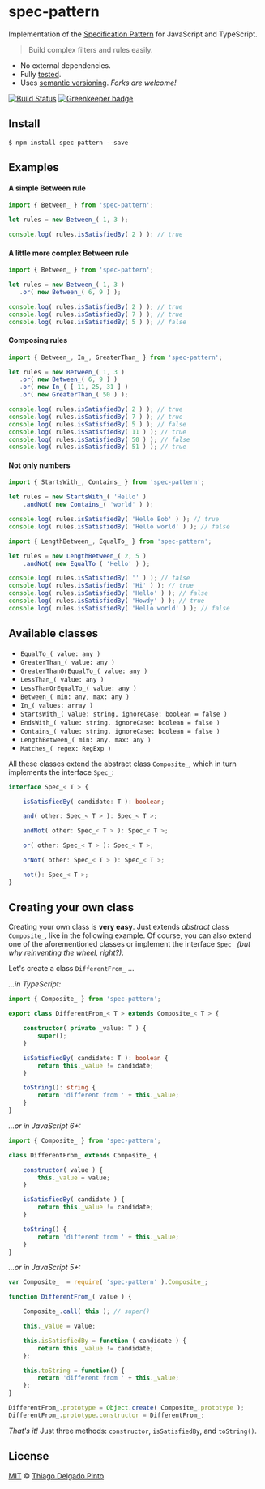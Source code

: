 # spec-pattern
Implementation of the [Specification Pattern](https://en.wikipedia.org/wiki/Specification_pattern) for JavaScript and TypeScript.

> Build complex filters and rules easily.

- No external dependencies.
- Fully [tested](__tests__/index.spec.ts).
- Uses [semantic versioning](https://semver.org). *Forks are welcome!*

[![Build Status](https://travis-ci.org/thiagodp/spec-pattern.svg?branch=master)](https://travis-ci.org/thiagodp/spec-pattern) [![Greenkeeper badge](https://badges.greenkeeper.io/thiagodp/spec-pattern.svg)](https://greenkeeper.io/)

## Install

```console
$ npm install spec-pattern --save
```

## Examples

#### A simple Between rule
 ```js
import { Between_ } from 'spec-pattern';

let rules = new Between_( 1, 3 );

console.log( rules.isSatisfiedBy( 2 ) ); // true
```


#### A little more complex Between rule
 ```js
import { Between_ } from 'spec-pattern';

let rules = new Between_( 1, 3 )
    .or( new Between_( 6, 9 ) );

console.log( rules.isSatisfiedBy( 2 ) ); // true
console.log( rules.isSatisfiedBy( 7 ) ); // true
console.log( rules.isSatisfiedBy( 5 ) ); // false
```

#### Composing rules
 ```js
import { Between_, In_, GreaterThan_ } from 'spec-pattern';

let rules = new Between_( 1, 3 )
    .or( new Between_( 6, 9 ) )
    .or( new In_( [ 11, 25, 31 ] )
    .or( new GreaterThan_( 50 ) );

console.log( rules.isSatisfiedBy( 2 ) ); // true
console.log( rules.isSatisfiedBy( 7 ) ); // true
console.log( rules.isSatisfiedBy( 5 ) ); // false
console.log( rules.isSatisfiedBy( 11 ) ); // true
console.log( rules.isSatisfiedBy( 50 ) ); // false
console.log( rules.isSatisfiedBy( 51 ) ); // true
```

#### Not only numbers
```js
import { StartsWith_, Contains_ } from 'spec-pattern';

let rules = new StartsWith_( 'Hello' )
    .andNot( new Contains_( 'world' ) );

console.log( rules.isSatisfiedBy( 'Hello Bob' ) ); // true
console.log( rules.isSatisfiedBy( 'Hello world' ) ); // false
```
```js
import { LengthBetween_, EqualTo_ } from 'spec-pattern';

let rules = new LengthBetween_( 2, 5 )
    .andNot( new EqualTo_( 'Hello' ) );

console.log( rules.isSatisfiedBy( '' ) ); // false
console.log( rules.isSatisfiedBy( 'Hi' ) ); // true
console.log( rules.isSatisfiedBy( 'Hello' ) ); // false
console.log( rules.isSatisfiedBy( 'Howdy' ) ); // true
console.log( rules.isSatisfiedBy( 'Hello world' ) ); // false
```

## Available classes

- `EqualTo_( value: any )`
- `GreaterThan_( value: any )`
- `GreaterThanOrEqualTo_( value: any )`
- `LessThan_( value: any )`
- `LessThanOrEqualTo_( value: any )`
- `Between_( min: any, max: any )`
- `In_( values: array )`
- `StartsWith_( value: string, ignoreCase: boolean = false )`
- `EndsWith_( value: string, ignoreCase: boolean = false )`
- `Contains_( value: string, ignoreCase: boolean = false )`
- `LengthBetween_( min: any, max: any )`
- `Matches_( regex: RegExp )`

All these classes extend the abstract class `Composite_`, which in turn implements the interface `Spec_`:

```typescript
interface Spec_< T > {

    isSatisfiedBy( candidate: T ): boolean;

    and( other: Spec_< T > ): Spec_< T >;

    andNot( other: Spec_< T > ): Spec_< T >;

    or( other: Spec_< T > ): Spec_< T >;

    orNot( other: Spec_< T > ): Spec_< T >;

    not(): Spec_< T >;
}
```

## Creating your own class

Creating your own class is **very easy**. Just extends *abstract* class `Composite_`, like in the following example. Of course, you can also extend one of the aforementioned classes or implement the interface `Spec_` *(but why reinventing the wheel, right?)*.

Let's create a class `DifferentFrom_` ...

*...in TypeScript:*
```typescript
import { Composite_ } from 'spec-pattern';

export class DifferentFrom_< T > extends Composite_< T > {

    constructor( private _value: T ) {
        super();
    }

    isSatisfiedBy( candidate: T ): boolean {
        return this._value != candidate;
    }

    toString(): string {
        return 'different from ' + this._value;
    }
}
```

*...or in JavaScript 6+:*
```js
import { Composite_ } from 'spec-pattern';

class DifferentFrom_ extends Composite_ {

    constructor( value ) {
        this._value = value;
    }

    isSatisfiedBy( candidate ) {
        return this._value != candidate;
    }

    toString() {
        return 'different from ' + this._value;
    }
}
```


*...or in JavaScript 5+:*
```js
var Composite_  = require( 'spec-pattern' ).Composite_;

function DifferentFrom_( value ) {

    Composite_.call( this ); // super()

    this._value = value;

    this.isSatisfiedBy = function ( candidate ) {
        return this._value != candidate;
    };

    this.toString = function() {
        return 'different from ' + this._value;
    };
}

DifferentFrom_.prototype = Object.create( Composite_.prototype );
DifferentFrom_.prototype.constructor = DifferentFrom_;
```

*That's it!* Just three methods: `constructor`, `isSatisfiedBy`, and `toString()`.

## License

[MIT](LICENSE) © [Thiago Delgado Pinto](https://github.com/thiagodp)
